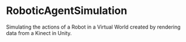 # RoboticAgentSimulation
Simulating the actions of a Robot in a Virtual World created by rendering data from a Kinect in Unity.
